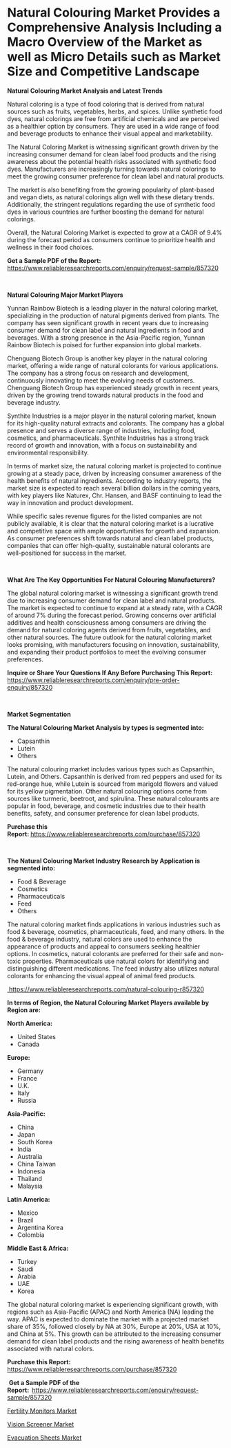 <p><h1>Natural Colouring Market Provides a Comprehensive Analysis Including a Macro Overview of the Market as well as Micro Details such as Market Size and Competitive Landscape</h1></p><p><strong>Natural Colouring Market Analysis and Latest Trends</strong></p>
<p><p>Natural coloring is a type of food coloring that is derived from natural sources such as fruits, vegetables, herbs, and spices. Unlike synthetic food dyes, natural colorings are free from artificial chemicals and are perceived as a healthier option by consumers. They are used in a wide range of food and beverage products to enhance their visual appeal and marketability.</p><p>The Natural Coloring Market is witnessing significant growth driven by the increasing consumer demand for clean label food products and the rising awareness about the potential health risks associated with synthetic food dyes. Manufacturers are increasingly turning towards natural colorings to meet the growing consumer preference for clean label and natural products.</p><p>The market is also benefiting from the growing popularity of plant-based and vegan diets, as natural colorings align well with these dietary trends. Additionally, the stringent regulations regarding the use of synthetic food dyes in various countries are further boosting the demand for natural colorings.</p><p>Overall, the Natural Coloring Market is expected to grow at a CAGR of 9.4% during the forecast period as consumers continue to prioritize health and wellness in their food choices.</p></p>
<p><strong>Get a Sample PDF of the Report:&nbsp;</strong> <a href="https://www.reliableresearchreports.com/enquiry/request-sample/857320">https://www.reliableresearchreports.com/enquiry/request-sample/857320</a></p>
<p>&nbsp;</p>
<p><strong>Natural Colouring Major Market Players</strong></p>
<p><p>Yunnan Rainbow Biotech is a leading player in the natural coloring market, specializing in the production of natural pigments derived from plants. The company has seen significant growth in recent years due to increasing consumer demand for clean label and natural ingredients in food and beverages. With a strong presence in the Asia-Pacific region, Yunnan Rainbow Biotech is poised for further expansion into global markets.</p><p>Chenguang Biotech Group is another key player in the natural coloring market, offering a wide range of natural colorants for various applications. The company has a strong focus on research and development, continuously innovating to meet the evolving needs of customers. Chenguang Biotech Group has experienced steady growth in recent years, driven by the growing trend towards natural products in the food and beverage industry.</p><p>Synthite Industries is a major player in the natural coloring market, known for its high-quality natural extracts and colorants. The company has a global presence and serves a diverse range of industries, including food, cosmetics, and pharmaceuticals. Synthite Industries has a strong track record of growth and innovation, with a focus on sustainability and environmental responsibility.</p><p>In terms of market size, the natural coloring market is projected to continue growing at a steady pace, driven by increasing consumer awareness of the health benefits of natural ingredients. According to industry reports, the market size is expected to reach several billion dollars in the coming years, with key players like Naturex, Chr. Hansen, and BASF continuing to lead the way in innovation and product development.</p><p>While specific sales revenue figures for the listed companies are not publicly available, it is clear that the natural coloring market is a lucrative and competitive space with ample opportunities for growth and expansion. As consumer preferences shift towards natural and clean label products, companies that can offer high-quality, sustainable natural colorants are well-positioned for success in the market.</p></p>
<p>&nbsp;</p>
<p><strong>What Are The Key Opportunities For Natural Colouring Manufacturers?</strong></p>
<p><p>The global natural coloring market is witnessing a significant growth trend due to increasing consumer demand for clean label and natural products. The market is expected to continue to expand at a steady rate, with a CAGR of around 7% during the forecast period. Growing concerns over artificial additives and health consciousness among consumers are driving the demand for natural coloring agents derived from fruits, vegetables, and other natural sources. The future outlook for the natural coloring market looks promising, with manufacturers focusing on innovation, sustainability, and expanding their product portfolios to meet the evolving consumer preferences.</p></p>
<p><strong>Inquire or Share Your Questions If Any Before Purchasing This Report:</strong> <a href="https://www.reliableresearchreports.com/enquiry/pre-order-enquiry/857320">https://www.reliableresearchreports.com/enquiry/pre-order-enquiry/857320</a></p>
<p>&nbsp;</p>
<p><strong>Market Segmentation</strong></p>
<p><strong>The Natural Colouring Market Analysis by types is segmented into:</strong></p>
<p><ul><li>Capsanthin</li><li>Lutein</li><li>Others</li></ul></p>
<p><p>The natural colouring market includes various types such as Capsanthin, Lutein, and Others. Capsanthin is derived from red peppers and used for its red-orange hue, while Lutein is sourced from marigold flowers and valued for its yellow pigmentation. Other natural colouring options come from sources like turmeric, beetroot, and spirulina. These natural colourants are popular in food, beverage, and cosmetic industries due to their health benefits, safety, and consumer preference for clean label products.</p></p>
<p><strong>Purchase this Report:&nbsp;</strong><a href="https://www.reliableresearchreports.com/purchase/857320">https://www.reliableresearchreports.com/purchase/857320</a></p>
<p>&nbsp;</p>
<p><strong>The Natural Colouring Market Industry Research by Application is segmented into:</strong></p>
<p><ul><li>Food & Beverage</li><li>Cosmetics</li><li>Pharmaceuticals</li><li>Feed</li><li>Others</li></ul></p>
<p><p>The natural coloring market finds applications in various industries such as food & beverage, cosmetics, pharmaceuticals, feed, and many others. In the food & beverage industry, natural colors are used to enhance the appearance of products and appeal to consumers seeking healthier options. In cosmetics, natural colorants are preferred for their safe and non-toxic properties. Pharmaceuticals use natural colors for identifying and distinguishing different medications. The feed industry also utilizes natural colorants for enhancing the visual appeal of animal feed products.</p></p>
<p><a href="https://www.reliableresearchreports.com/natural-colouring-r857320">&nbsp;https://www.reliableresearchreports.com/natural-colouring-r857320</a></p>
<p><strong>In terms of Region, the Natural Colouring Market Players available by Region are:</strong></p>
<p>
    <p> <strong> North America: </strong>
        <ul>
            <li>United States</li>
            <li>Canada</li>
        </ul>
        </p> 
    <p> <strong> Europe: </strong>
        <ul>
            <li>Germany</li>
            <li>France</li>
            <li>U.K.</li>
            <li>Italy</li>
            <li>Russia</li>
        </ul>
        </p> 
    <p> <strong> Asia-Pacific: </strong>
        <ul>
            <li>China</li>
            <li>Japan</li>
            <li>South Korea</li>
            <li>India</li>
            <li>Australia</li>
            <li>China Taiwan</li>
            <li>Indonesia</li>
            <li>Thailand</li>
            <li>Malaysia</li>
        </ul>
        </p> 
    <p> <strong> Latin America: </strong>
        <ul>
            <li>Mexico</li>
            <li>Brazil</li>
            <li>Argentina Korea</li>
            <li>Colombia</li>
        </ul>
        </p> 
    <p> <strong> Middle East & Africa: </strong>
        <ul>
            <li>Turkey</li>
            <li>Saudi</li>
            <li>Arabia</li>
            <li>UAE</li>
            <li>Korea</li>
        </ul>
    </p>
    </p>
<p><p>The global natural coloring market is experiencing significant growth, with regions such as Asia-Pacific (APAC) and North America (NA) leading the way. APAC is expected to dominate the market with a projected market share of 35%, followed closely by NA at 30%, Europe at 20%, USA at 10%, and China at 5%. This growth can be attributed to the increasing consumer demand for clean label products and the rising awareness of health benefits associated with natural colors.</p></p>
<p><strong>Purchase this Report: </strong><a href="https://www.reliableresearchreports.com/purchase/857320">https://www.reliableresearchreports.com/purchase/857320</a></p>
<p>&nbsp;<strong>Get a Sample PDF of the Report:&nbsp;&nbsp;</strong><a href="https://www.reliableresearchreports.com/enquiry/request-sample/857320">https://www.reliableresearchreports.com/enquiry/request-sample/857320</a></p>
<p><strong></strong></p>
<p><p><a href="https://view.publitas.com/reportprime-1/fertility-monitors-market-share-size-trends-industry-analysis-report-by-application-home-care-fertility-clinics-hospital-by-type-ovulation-predictor-monitor-urine-saliva-based-monitor-and-forecast-2024-2031/">Fertility Monitors Market</a></p><p><a href="https://view.publitas.com/reportprime-1/global-vision-screener-market-by-product-type-by-application-by-region-and-companies-industry-segment-outlook-market-assessment-competition-scenario-trends-and-forecast-2024-2031/">Vision Screener Market</a></p><p><a href="https://view.publitas.com/reportprime-1/global-evacuation-sheets-market-size-is-expected-to-reach-at-a-cagr-of-4-8-and-this-report-covers-market-growth-trend-opportunity-and-forecast-2024-2031/">Evacuation Sheets Market</a></p></p>